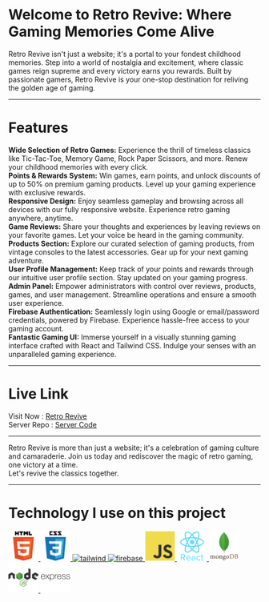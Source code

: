 <h1>
    Welcome to Retro Revive: Where Gaming Memories Come Alive
</h1>
<p>
    Retro Revive isn't just a website; it's a portal to your fondest childhood memories. Step into a world of nostalgia and excitement, where classic games reign supreme and every victory earns you rewards. Built by passionate gamers, Retro Revive is your one-stop destination for reliving the golden age of gaming.
</p>
<hr>
<h1>
    Features
</h1>
<p>
    <b>Wide Selection of Retro Games:</b> Experience the thrill of timeless classics like Tic-Tac-Toe, Memory Game, Rock Paper Scissors, and more. Renew your childhood memories with every click. <br>
    <b>Points & Rewards System:</b> Win games, earn points, and unlock discounts of up to 50% on premium gaming products. Level up your gaming experience with exclusive rewards.
    <br>
    <b>Responsive Design:</b> Enjoy seamless gameplay and browsing across all devices with our fully responsive website. Experience retro gaming anywhere, anytime. 
    <br>
    <b>Game Reviews:</b> Share your thoughts and experiences by leaving reviews on your favorite games. Let your voice be heard in the gaming community.
    <br>
    <b>Products Section:</b> Explore our curated selection of gaming products, from vintage consoles to the latest accessories. Gear up for your next gaming adventure.
    <br>
    <b>User Profile Management:</b> Keep track of your points and rewards through our intuitive user profile section. Stay updated on your gaming progress.
    <br>
    <b>Admin Panel:</b> Empower administrators with control over reviews, products, games, and user management. Streamline operations and ensure a smooth user experience.
    <br>
    <b>Firebase Authentication:</b> Seamlessly login using Google or email/password credentials, powered by Firebase. Experience hassle-free access to your gaming account.
    <br>
    <b>Fantastic Gaming UI:</b> Immerse yourself in a visually stunning gaming interface crafted with React and Tailwind CSS. Indulge your senses with an unparalleled gaming experience.
</p>
<hr>
<h1>
    Live Link
</h1>
<p>
    Visit Now : <a href="https://game-project-7e378.web.app">Retro Revive</a><br>
    Server Repo : <a href="https://github.com/ayon121/RetroRevive_Backend.git">Server Code</a>
</p>
<hr>
<P>
    Retro Revive is more than just a website; it's a celebration of gaming culture and camaraderie. Join us today and rediscover the magic of retro gaming, one victory at a time.

<br>
Let's revive the classics together.
</P>
<hr>
<!-- tech -->
<h1>
    Technology I use on this project
</h1>
<p align="left"> 
<a href="https://www.w3.org/html/" target="_blank" rel="noreferrer"> <img src="https://raw.githubusercontent.com/devicons/devicon/master/icons/html5/html5-original-wordmark.svg" alt="html5" width="60" height="60"/> </a> 
<a href="https://www.w3schools.com/css/" target="_blank" rel="noreferrer"> <img src="https://raw.githubusercontent.com/devicons/devicon/master/icons/css3/css3-original-wordmark.svg" alt="css3" width="60" height="60"/> </a>
</a> <a href="https://tailwindcss.com/" target="_blank" rel="noreferrer"> <img src="https://www.vectorlogo.zone/logos/tailwindcss/tailwindcss-icon.svg" alt="tailwind" width="60" height="60"/> </a>
</a> <a href="https://firebase.google.com/" target="_blank" rel="noreferrer"> <img src="https://www.vectorlogo.zone/logos/firebase/firebase-icon.svg" alt="firebase" width="60" height="60"/> </a> 
<a href="https://developer.mozilla.org/en-US/docs/Web/JavaScript" target="_blank" rel="noreferrer"> <img src="https://raw.githubusercontent.com/devicons/devicon/master/icons/javascript/javascript-original.svg" alt="javascript" width="60" height="60"/> 
<a href="https://reactjs.org/" target="_blank" rel="noreferrer"> <img src="https://raw.githubusercontent.com/devicons/devicon/master/icons/react/react-original-wordmark.svg" alt="react" width="60" height="60"/> </a>
</a> <a href="https://www.mongodb.com/" target="_blank" rel="noreferrer"> <img src="https://raw.githubusercontent.com/devicons/devicon/master/icons/mongodb/mongodb-original-wordmark.svg" alt="mongodb" width="60" height="60"/> 
</a> <a href="https://nodejs.org" target="_blank" rel="noreferrer"> <img src="https://raw.githubusercontent.com/devicons/devicon/master/icons/nodejs/nodejs-original-wordmark.svg" alt="nodejs" width="60" height="60"/> </a> 
<a href="https://expressjs.com" target="_blank" rel="noreferrer"> <img src="https://raw.githubusercontent.com/devicons/devicon/master/icons/express/express-original-wordmark.svg" alt="express" width="60" height="60"/> 
</p>



